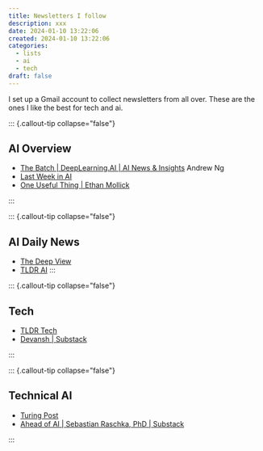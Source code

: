 ```yaml
---
title: Newsletters I follow
description: xxx
date: 2024-01-10 13:22:06
created: 2024-01-10 13:22:06
categories:
  - lists
  - ai
  - tech
draft: false
---
```

I set up a Gmail account to collect newsletters from all over. These are the ones I like the best for tech and ai. 

::: {.callout-tip collapse="false"} 
## AI Overview

- [The Batch | DeepLearning.AI | AI News & Insights](https://www.deeplearning.ai/the-batch/) Andrew Ng
- [Last Week in AI](https://lastweekin.ai/)
- [One Useful Thing | Ethan Mollick](https://www.oneusefulthing.org/)

:::

::: {.callout-tip collapse="false"} 
## AI Daily News

- [The Deep View](https://www.thedeepview.co/)
- [TLDR AI](https://tldr.tech/ai/archives)
:::

::: {.callout-tip collapse="false"} 
## Tech

- [TLDR Tech](https://tldr.tech/tech/archives)
- [Devansh | Substack](https://substack.com/@chocolatemilkcultleader?utm_medium=email)

:::



::: {.callout-tip collapse="false"} 
## Technical AI

- [Turing Post](https://www.turingpost.com/)
- [Ahead of AI | Sebastian Raschka, PhD | Substack](https://magazine.sebastianraschka.com/)

:::
